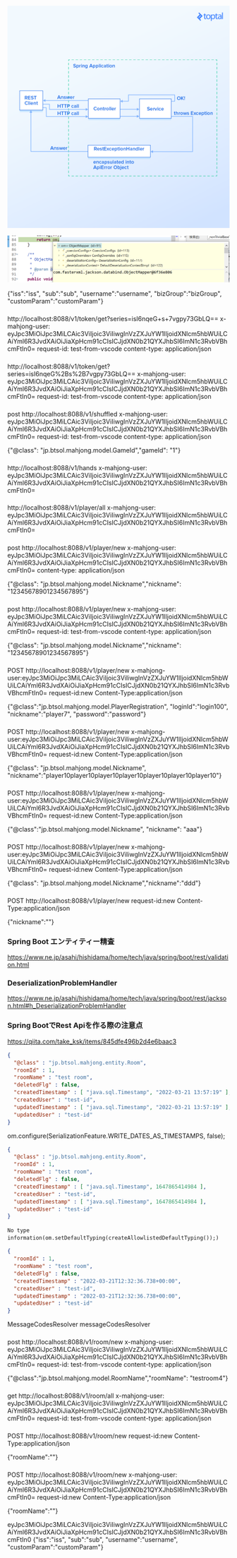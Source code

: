 ![](image/api/1648043814429.png)

![](image/api/1648262137040.png)

{"iss":"iss", "sub":"sub", "username":"username", "bizGroup":"bizGroup", "customParam":"customParam"}

###
http://localhost:8088/v1/token/get?series=isI6nqeG+s+7vgpy73GbLQ==
x-mahjong-user: eyJpc3MiOiJpc3MiLCAic3ViIjoic3ViIiwgInVzZXJuYW1lIjoidXNlcm5hbWUiLCAiYml6R3JvdXAiOiJiaXpHcm91cCIsICJjdXN0b21QYXJhbSI6ImN1c3RvbVBhcmFtIn0=
request-id: test-from-vscode
content-type: application/json


###
http://localhost:8088/v1/token/get?series=isI6nqeG%2Bs%2B7vgpy73GbLQ==
x-mahjong-user: eyJpc3MiOiJpc3MiLCAic3ViIjoic3ViIiwgInVzZXJuYW1lIjoidXNlcm5hbWUiLCAiYml6R3JvdXAiOiJiaXpHcm91cCIsICJjdXN0b21QYXJhbSI6ImN1c3RvbVBhcmFtIn0=
request-id: test-from-vscode
content-type: application/json

###

post http://localhost:8088/v1/shuffled
x-mahjong-user: eyJpc3MiOiJpc3MiLCAic3ViIjoic3ViIiwgInVzZXJuYW1lIjoidXNlcm5hbWUiLCAiYml6R3JvdXAiOiJiaXpHcm91cCIsICJjdXN0b21QYXJhbSI6ImN1c3RvbVBhcmFtIn0=
request-id: test-from-vscode
content-type: application/json

{"@class": "jp.btsol.mahjong.model.GameId","gameId": "1"}

###

http://localhost:8088/v1/hands
x-mahjong-user: eyJpc3MiOiJpc3MiLCAic3ViIjoic3ViIiwgInVzZXJuYW1lIjoidXNlcm5hbWUiLCAiYml6R3JvdXAiOiJiaXpHcm91cCIsICJjdXN0b21QYXJhbSI6ImN1c3RvbVBhcmFtIn0=

###

http://localhost:8088/v1/player/all
x-mahjong-user: eyJpc3MiOiJpc3MiLCAic3ViIjoic3ViIiwgInVzZXJuYW1lIjoidXNlcm5hbWUiLCAiYml6R3JvdXAiOiJiaXpHcm91cCIsICJjdXN0b21QYXJhbSI6ImN1c3RvbVBhcmFtIn0=

###

post http://localhost:8088/v1/player/new
x-mahjong-user: eyJpc3MiOiJpc3MiLCAic3ViIjoic3ViIiwgInVzZXJuYW1lIjoidXNlcm5hbWUiLCAiYml6R3JvdXAiOiJiaXpHcm91cCIsICJjdXN0b21QYXJhbSI6ImN1c3RvbVBhcmFtIn0=
content-type: application/json

{"@class": "jp.btsol.mahjong.model.Nickname","nickname": "12345678901234567895"}

###

post http://localhost:8088/v1/player/new
x-mahjong-user: eyJpc3MiOiJpc3MiLCAic3ViIjoic3ViIiwgInVzZXJuYW1lIjoidXNlcm5hbWUiLCAiYml6R3JvdXAiOiJiaXpHcm91cCIsICJjdXN0b21QYXJhbSI6ImN1c3RvbVBhcmFtIn0=
request-id: test-from-vscode
content-type: application/json

{"@class": "jp.btsol.mahjong.model.Nickname","nickname": "12345678901234567895"}

###

POST http://localhost:8088/v1/player/new
x-mahjong-user:eyJpc3MiOiJpc3MiLCAic3ViIjoic3ViIiwgInVzZXJuYW1lIjoidXNlcm5hbWUiLCAiYml6R3JvdXAiOiJiaXpHcm91cCIsICJjdXN0b21QYXJhbSI6ImN1c3RvbVBhcmFtIn0= 
request-id:new
Content-Type:application/json

{"@class":"jp.btsol.mahjong.model.PlayerRegistration", "loginId":"login100", "nickname":"player7", "password":"password"}

###

POST http://localhost:8088/v1/player/new
x-mahjong-user:eyJpc3MiOiJpc3MiLCAic3ViIjoic3ViIiwgInVzZXJuYW1lIjoidXNlcm5hbWUiLCAiYml6R3JvdXAiOiJiaXpHcm91cCIsICJjdXN0b21QYXJhbSI6ImN1c3RvbVBhcmFtIn0= 
request-id:new
Content-Type:application/json

{"@class": "jp.btsol.mahjong.model.Nickname", "nickname":"player10player10player10player10player10player10player10"}

###

POST http://localhost:8088/v1/player/new
x-mahjong-user:eyJpc3MiOiJpc3MiLCAic3ViIjoic3ViIiwgInVzZXJuYW1lIjoidXNlcm5hbWUiLCAiYml6R3JvdXAiOiJiaXpHcm91cCIsICJjdXN0b21QYXJhbSI6ImN1c3RvbVBhcmFtIn0= 
request-id:new
Content-Type:application/json

{"@class":"jp.btsol.mahjong.model.Nickname", "nickname": "aaa"}


###

POST http://localhost:8088/v1/player/new
x-mahjong-user:eyJpc3MiOiJpc3MiLCAic3ViIjoic3ViIiwgInVzZXJuYW1lIjoidXNlcm5hbWUiLCAiYml6R3JvdXAiOiJiaXpHcm91cCIsICJjdXN0b21QYXJhbSI6ImN1c3RvbVBhcmFtIn0= 
request-id:new
Content-Type:application/json

{"@class": "jp.btsol.mahjong.model.Nickname","nickname":"ddd"}

###

POST http://localhost:8088/v1/player/new
request-id:new
Content-Type:application/json

{"nickname":""}


### Spring Boot エンティティー精査
https://www.ne.jp/asahi/hishidama/home/tech/java/spring/boot/rest/validation.html

### DeserializationProblemHandler
https://www.ne.jp/asahi/hishidama/home/tech/java/spring/boot/rest/jackson.html#h_DeserializationProblemHandler

### Spring BootでRest Apiを作る際の注意点
https://qiita.com/take_ksk/items/845dfe496b2d4e6baac3

```json
{
  "@class" : "jp.btsol.mahjong.entity.Room",
  "roomId" : 1,
  "roomName" : "test room",
  "deletedFlg" : false,
  "createdTimestamp" : [ "java.sql.Timestamp", "2022-03-21 13:57:19" ],
  "createdUser" : "test-id",
  "updatedTimestamp" : [ "java.sql.Timestamp", "2022-03-21 13:57:19" ],
  "updatedUser" : "test-id"
}
```

om.configure(SerializationFeature.WRITE_DATES_AS_TIMESTAMPS, false);
```json
{
  "@class" : "jp.btsol.mahjong.entity.Room",
  "roomId" : 1,
  "roomName" : "test room",
  "deletedFlg" : false,
  "createdTimestamp" : [ "java.sql.Timestamp", 1647865414984 ],
  "createdUser" : "test-id",
  "updatedTimestamp" : [ "java.sql.Timestamp", 1647865414984 ],
  "updatedUser" : "test-id"
}
```

`No type information(om.setDefaultTyping(createAllowlistedDefaultTyping());)`
```json
{
  "roomId" : 1,
  "roomName" : "test room",
  "deletedFlg" : false,
  "createdTimestamp" : "2022-03-21T12:32:36.738+00:00",
  "createdUser" : "test-id",
  "updatedTimestamp" : "2022-03-21T12:32:36.738+00:00",
  "updatedUser" : "test-id"
}
```

MessageCodesResolver messageCodesResolver

###

post http://localhost:8088/v1/room/new
x-mahjong-user: eyJpc3MiOiJpc3MiLCAic3ViIjoic3ViIiwgInVzZXJuYW1lIjoidXNlcm5hbWUiLCAiYml6R3JvdXAiOiJiaXpHcm91cCIsICJjdXN0b21QYXJhbSI6ImN1c3RvbVBhcmFtIn0=
request-id: test-from-vscode
content-type: application/json

{"@class":"jp.btsol.mahjong.model.RoomName","roomName": "testroom4"}

###

get http://localhost:8088/v1/room/all
x-mahjong-user: eyJpc3MiOiJpc3MiLCAic3ViIjoic3ViIiwgInVzZXJuYW1lIjoidXNlcm5hbWUiLCAiYml6R3JvdXAiOiJiaXpHcm91cCIsICJjdXN0b21QYXJhbSI6ImN1c3RvbVBhcmFtIn0=
request-id: test-from-vscode
content-type: application/json

###

POST http://localhost:8088/v1/room/new
request-id:new
Content-Type:application/json

{"roomName":""}

###

POST http://localhost:8088/v1/room/new
x-mahjong-user: eyJpc3MiOiJpc3MiLCAic3ViIjoic3ViIiwgInVzZXJuYW1lIjoidXNlcm5hbWUiLCAiYml6R3JvdXAiOiJiaXpHcm91cCIsICJjdXN0b21QYXJhbSI6ImN1c3RvbVBhcmFtIn0=
request-id:new
Content-Type:application/json

{"roomName":""}

eyJpc3MiOiJpc3MiLCAic3ViIjoic3ViIiwgInVzZXJuYW1lIjoidXNlcm5hbWUiLCAiYml6R3JvdXAiOiJiaXpHcm91cCIsICJjdXN0b21QYXJhbSI6ImN1c3RvbVBhcmFtIn0
{"iss":"iss", "sub":"sub", "username":"username", "customParam":"customParam"}